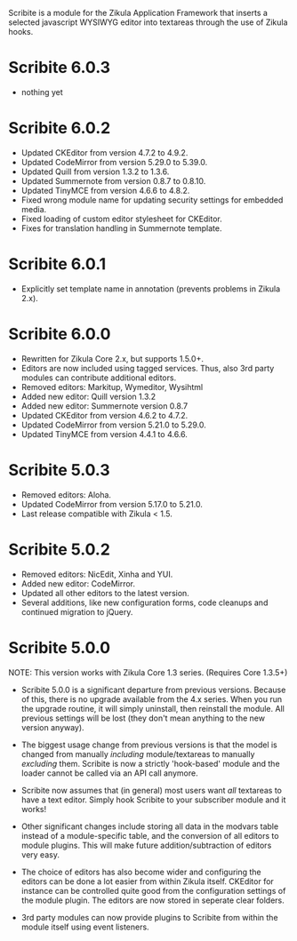 Scribite is a module for the Zikula Application Framework that inserts a 
selected javascript WYSIWYG editor into textareas through the use of Zikula hooks.

Scribite 6.0.3
==============

- nothing yet

Scribite 6.0.2
==============

- Updated CKEditor from version 4.7.2 to 4.9.2.
- Updated CodeMirror from version 5.29.0 to 5.39.0.
- Updated Quill from version 1.3.2 to 1.3.6.
- Updated Summernote from version 0.8.7 to 0.8.10.
- Updated TinyMCE from version 4.6.6 to 4.8.2.
- Fixed wrong module name for updating security settings for embedded media.
- Fixed loading of custom editor stylesheet for CKEditor.
- Fixes for translation handling in Summernote template.

Scribite 6.0.1
==============

- Explicitly set template name in annotation (prevents problems in Zikula 2.x).

Scribite 6.0.0
==============

- Rewritten for Zikula Core 2.x, but supports 1.5.0+.
- Editors are now included using tagged services. Thus, also 3rd party modules can contribute additional editors.
- Removed editors: Markitup, Wymeditor, Wysihtml
- Added new editor: Quill version 1.3.2
- Added new editor: Summernote version 0.8.7
- Updated CKEditor from version 4.6.2 to 4.7.2.
- Updated CodeMirror from version 5.21.0 to 5.29.0.
- Updated TinyMCE from version 4.4.1 to 4.6.6.

Scribite 5.0.3
==============

- Removed editors: Aloha.
- Updated CodeMirror from version 5.17.0 to 5.21.0.
- Last release compatible with Zikula < 1.5.

Scribite 5.0.2
==============

- Removed editors: NicEdit, Xinha and YUI.
- Added new editor: CodeMirror.
- Updated all other editors to the latest version.
- Several additions, like new configuration forms, code cleanups and continued migration to jQuery.


Scribite 5.0.0
==============

NOTE: This version works with Zikula Core 1.3 series. (Requires Core 1.3.5+)

* Scribite 5.0.0 is a significant departure from previous versions. Because of
this, there is no upgrade available from the 4.x series. When you run the 
upgrade routine, it will simply uninstall, then reinstall the module. All
previous settings will be lost (they don't mean anything to the new version
anyway).

* The biggest usage change from previous versions is that the model is changed from 
manually *including* module/textareas to manually *excluding* them. Scribite
is now a strictly 'hook-based' module and the loader cannot be called via an
API call anymore.

* Scribite now assumes that (in general) most users want *all* textareas to have
a text editor. Simply hook Scribite to your subscriber module and it works!

* Other significant changes include storing all data in the modvars table instead 
of a module-specific table, and the conversion of all editors to module plugins.
This will make future addition/subtraction of editors very easy.

* The choice of editors has also become wider and configuring the editors can be done a lot easier from within Zikula itself. CKEditor for instance can be controlled quite good from the configuration settings of the module plugin. The editors are now stored in seperate clear folders.

* 3rd party modules can now provide plugins to Scribite from within the module itself using event listeners.
